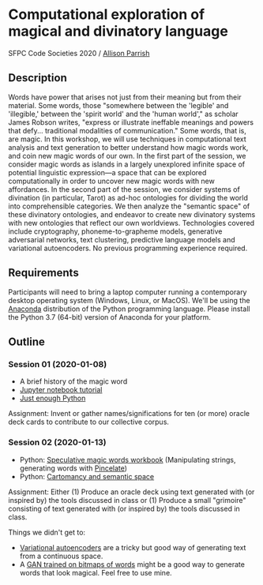 # Computational exploration of magical and divinatory language

SFPC Code Societies 2020 / [Allison Parrish](http://www.decontextualize.com/)

## Description

Words have power that arises not just from their meaning but from their
material. Some words, those "somewhere between the 'legible' and 'illegible,'
between the 'spirit world' and the 'human world'," as scholar James Robson
writes, "express or illustrate ineffable meanings and powers that defy...
traditional modalities of communication." Some words, that is, are magic. In
this workshop, we will use techniques in computational text analysis and text
generation to better understand how magic words work, and coin new magic words
of our own. In the first part of the session, we consider magic words as
islands in a largely unexplored infinite space of potential linguistic
expression—a space that can be explored computationally in order to uncover new
magic words with new affordances. In the second part of the session, we
consider systems of divination (in particular, Tarot) as ad-hoc ontologies for
dividing the world into comprehensible categories. We then analyze the
"semantic space" of these divinatory ontologies, and endeavor to create new
divinatory systems with new ontologies that reflect our own worldviews.
Technologies covered include cryptography, phoneme-to-grapheme models,
generative adversarial networks, text clustering, predictive language models
and variational autoencoders. No previous programming experience required.

## Requirements

Participants will need to bring a laptop computer running a contemporary
desktop operating system (Windows, Linux, or MacOS). We'll be using the
[Anaconda](https://www.anaconda.com/distribution/) distribution of the Python
programming language. Please install the Python 3.7 (64-bit) version of
Anaconda for your platform.

## Outline

### Session 01 (2020-01-08)

* A brief history of the magic word
* [Jupyter notebook
  tutorial](https://github.com/aparrish/rwet/blob/master/jupyter-notebook-tutorial.ipynb)
* [Just enough
  Python](https://gist.github.com/aparrish/50803e0ae51a2c6e775af36ea79be285)

Assignment: Invent or gather names/significations for ten (or more) oracle
deck cards to contribute to our collective corpus.

### Session 02 (2020-01-13)

* Python: [Speculative magic words workbook](magic-words-workbook.ipynb)
  (Manipulating strings, generating words with
  [Pincelate](http://pincelate.readthedocs.io))
* Python: [Cartomancy and semantic space](cartomancy-semantic-space.ipynb)

Assignment: Either (1) Produce an oracle deck using text generated with (or
inspired by) the tools discussed in class or (1) Produce a small "grimoire"
consisting of text generated with (or inspired by) the tools discussed in
class.

Things we didn't get to:

* [Variational autoencoders](https://github.com/aparrish/vae-lagging-encoder/)
  are a tricky but good way of generating text from a continuous space.
* A [GAN trained on bitmaps of
  words](https://github.com/aparrish/word-gan-book-generator) might be a good
  way to generate words that look magical. Feel free to use mine.

